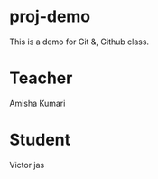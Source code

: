 # proj-demo
This is a demo for Git &amp;, Github class.

# Teacher
Amisha Kumari
# Student
Victor jas
